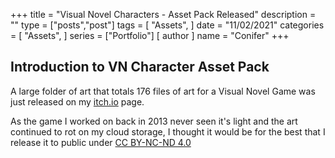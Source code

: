 +++
title = "Visual Novel Characters - Asset Pack Released"
description = ""
type = ["posts","post"]
tags = [
    "Assets",
]
date = "11/02/2021"
categories = [
    "Assets",
]
series = ["Portfolio"]
[ author ]
  name = "Conifer"
+++

## Introduction to VN Character Asset Pack

A large folder of art that totals 176 files of art for a Visual Novel Game was just released on my [itch.io](https://conifer-dev.itch.io/visual-novel-characters-asset-pack) page.

As the game I worked on back in 2013 never seen it's light and the art continued to rot on my cloud storage, I thought it would be for the best that I release it to public under [CC BY-NC-ND 4.0]()

[go]: https://golang.org/
[gohtmltemplate]: https://golang.org/pkg/html/template/
